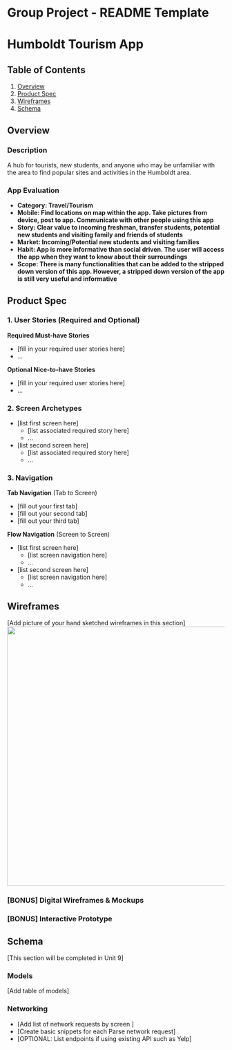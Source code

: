 Group Project - README Template
===

# Humboldt Tourism App

## Table of Contents
1. [Overview](#Overview)
1. [Product Spec](#Product-Spec)
1. [Wireframes](#Wireframes)
2. [Schema](#Schema)

## Overview
### Description
A hub for tourists, new students, and anyone who may be unfamiliar with the area to find popular sites and activities in the Humboldt area.

### App Evaluation

- **Category: Travel/Tourism**
- **Mobile: Find locations on map within the app. Take pictures from device, post to app. Communicate with other people using this app**
- **Story: Clear value to incoming freshman, transfer students, potential new students and visiting family and friends of students**
- **Market: Incoming/Potential new students and visiting  families**
- **Habit: App is more informative than social driven. The user will access the app when they want to know about their surroundings**
- **Scope: There is many functionalities that can be added to the stripped down version of this app. However, a stripped down version of the app is still very useful and informative**

## Product Spec

### 1. User Stories (Required and Optional)

**Required Must-have Stories**

* [fill in your required user stories here]
* ...

**Optional Nice-to-have Stories**

* [fill in your required user stories here]
* ...

### 2. Screen Archetypes

* [list first screen here]
   * [list associated required story here]
   * ...
* [list second screen here]
   * [list associated required story here]
   * ...

### 3. Navigation

**Tab Navigation** (Tab to Screen)

* [fill out your first tab]
* [fill out your second tab]
* [fill out your third tab]

**Flow Navigation** (Screen to Screen)

* [list first screen here]
   * [list screen navigation here]
   * ...
* [list second screen here]
   * [list screen navigation here]
   * ...

## Wireframes
[Add picture of your hand sketched wireframes in this section]
<img src="YOUR_WIREFRAME_IMAGE_URL" width=600>

### [BONUS] Digital Wireframes & Mockups

### [BONUS] Interactive Prototype

## Schema 
[This section will be completed in Unit 9]
### Models
[Add table of models]
### Networking
- [Add list of network requests by screen ]
- [Create basic snippets for each Parse network request]
- [OPTIONAL: List endpoints if using existing API such as Yelp]
